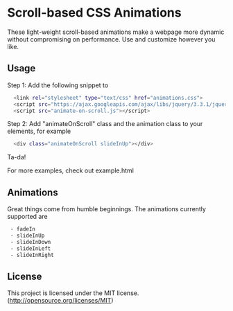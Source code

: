 # Scroll-based CSS Animations
These light-weight scroll-based animations make a webpage more dynamic without compromising on performance. Use and customize however you like. 

## Usage
Step 1: Add the following snippet to <head>
  
```bash
  <link rel="stylesheet" type="text/css" href="animations.css">
  <script src="https://ajax.googleapis.com/ajax/libs/jquery/3.3.1/jquery.min.js"></script>
  <script src="animate-on-scroll.js"></script>
```

Step 2: Add "animateOnScroll" class and the animation class to your elements, for example

```bash
  <div class="animateOnScroll slideInUp"></div>
```

Ta-da!

For more examples, check out example.html

## Animations
Great things come from humble beginnings. The animations currently supported are
```bash
 - fadeIn
 - slideInUp
 - slideInDown
 - slideInLeft
 - slideInRight
```

## License
This project is licensed under the MIT license. (http://opensource.org/licenses/MIT)
